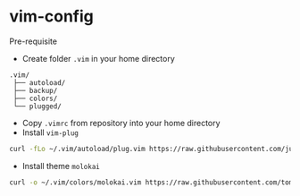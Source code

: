 # vim-config

Pre-requisite

* Create folder `.vim` in your home directory
```text
.vim/
 ├── autoload/
 ├── backup/
 ├── colors/
 └── plugged/
```
* Copy `.vimrc` from repository into your home directory
* Install `vim-plug`
```bash
curl -fLo ~/.vim/autoload/plug.vim https://raw.githubusercontent.com/junegunn/vim-plug/master/plug.vim
```
* Install theme `molokai`
```bash
curl -o ~/.vim/colors/molokai.vim https://raw.githubusercontent.com/tomasr/molokai/master/colors/molokai.vim
```

